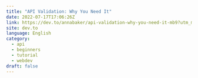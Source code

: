```yaml
---
title: "API Validation: Why You Need It"
date: 2022-07-17T17:06:26Z
link: https://dev.to/annabaker/api-validation-why-you-need-it-mb9?utm_medium=RSS&utm_source=news.12bit.vn
site: dev.to
language: English
category:
  - api
  - beginners
  - tutorial
  - webdev
draft: false
---
```

